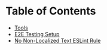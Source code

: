 # Table of Contents

- [Tools](/docs/tools.md)
- [E2E Testing Setup](/docs/e2e-testing-setup.md)
- [No Non-Localized Text ESLint Rule](/docs/no-non-localized-text-rule.md)